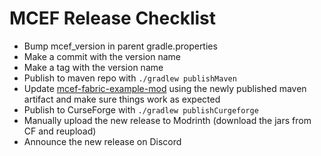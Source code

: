 # MCEF Release Checklist
- Bump mcef_version in parent gradle.properties
- Make a commit with the version name
- Make a tag with the version name
- Publish to maven repo with `./gradlew publishMaven`
- Update [mcef-fabric-example-mod](https://github.com/CinemaMod/mcef-fabric-example-mod) using the newly published maven artifact and make sure things work as expected
- Publish to CurseForge with `./gradlew publishCurgeforge`
- Manually upload the new release to Modrinth (download the jars from CF and reupload)
- Announce the new release on Discord
